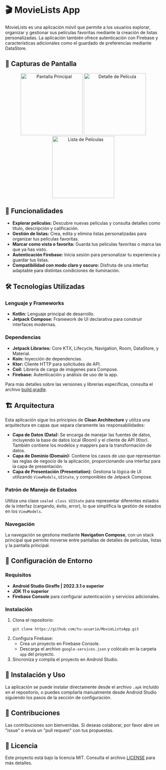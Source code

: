 <h1>🎬 MovieLists App</h1>

<p>MovieLists es una aplicación móvil que permite a los usuarios explorar, organizar y gestionar sus películas favoritas mediante la creación de listas personalizadas. La aplicación también ofrece autenticación con Firebase y características adicionales como el guardado de preferencias mediante DataStore.</p>

<h2>📱 Capturas de Pantalla</h2>

<!-- Agrega aquí las URLs de las imágenes -->
<p align="center">
  <img src="URL_DE_LA_IMAGEN_1" alt="Pantalla Principal" width="200"/>
  <img src="URL_DE_LA_IMAGEN_2" alt="Detalle de Película" width="200"/>
  <img src="URL_DE_LA_IMAGEN_3" alt="Lista de Películas" width="200"/>
</p>

<h2>🧩 Funcionalidades</h2>
<ul>
  <li><strong>Explorar películas:</strong> Descubre nuevas películas y consulta detalles como título, descripción y calificación.</li>
  <li><strong>Gestión de listas:</strong> Crea, edita y elimina listas personalizadas para organizar tus películas favoritas.</li>
  <li><strong>Marcar como vista o favorita:</strong> Guarda tus películas favoritas o marca las que ya has visto.</li>
  <li><strong>Autenticación Firebase:</strong> Inicia sesión para personalizar tu experiencia y guardar tus listas.</li>
  <li><strong>Compatibilidad con modo claro y oscuro:</strong> Disfruta de una interfaz adaptable para distintas condiciones de iluminación.</li>
</ul>

<h2>🛠️ Tecnologías Utilizadas</h2>
<h3>Lenguaje y Frameworks</h3>
<ul>
  <li><strong>Kotlin:</strong> Lenguaje principal de desarrollo.</li>
  <li><strong>Jetpack Compose:</strong> Framework de UI declarativa para construir interfaces modernas.</li>
</ul>

<h3>Dependencias</h3>
<ul>
  <li><strong>Jetpack Libraries:</strong> Core KTX, Lifecycle, Navigation, Room, DataStore, y Material.</li>
  <li><strong>Koin:</strong> Inyección de dependencias.</li>
  <li><strong>Ktor:</strong> Cliente HTTP para solicitudes de API.</li>
  <li><strong>Coil:</strong> Librería de carga de imágenes para Compose.</li>
  <li><strong>Firebase:</strong> Autenticación y análisis de uso de la app.</li>
</ul>

<p>Para más detalles sobre las versiones y librerías específicas, consulta el archivo <a href="./build.gradle">build.gradle</a>.</p>

<h2>🏗️ Arquitectura</h2>
<p>Esta aplicación sigue los principios de <strong>Clean Architecture</strong> y utiliza una arquitectura en capas que separa claramente las responsabilidades:</p>

<ul>
  <li><strong>Capa de Datos (Data):</strong> Se encarga de manejar las fuentes de datos, incluyendo la base de datos local (Room) y el cliente de API (Ktor). También contiene los modelos y mappers para la transformación de datos.</li>
  <li><strong>Capa de Dominio (Domain):</strong> Contiene los casos de uso que representan las reglas de negocio de la aplicación, proporcionando una interfaz para la capa de presentación.</li>
  <li><strong>Capa de Presentación (Presentation):</strong> Gestiona la lógica de UI utilizando <code>ViewModels</code>, <code>UIState</code>, y componibles de Jetpack Compose.</li>
</ul>

<h3>Patrón de Manejo de Estados</h3>
<p>Utiliza una clase <code>sealed class UIState</code> para representar diferentes estados de la interfaz (cargando, éxito, error), lo que simplifica la gestión de estados en los <code>ViewModels</code>.</p>

<h3>Navegación</h3>
<p>La navegación se gestiona mediante <strong>Navigation Compose</strong>, con un stack principal que permite moverse entre pantallas de detalles de películas, listas y la pantalla principal.</p>

<h2>🔧 Configuración de Entorno</h2>

<h3>Requisitos</h3>
<ul>
  <li><strong>Android Studio Giraffe | 2022.3.1 o superior</strong></li>
  <li><strong>JDK 11 o superior</strong></li>
  <li><strong>Firebase Console</strong> para configurar autenticación y servicios adicionales.</li>
</ul>

<h3>Instalación</h3>
<ol>
  <li>Clona el repositorio:
    <pre><code>git clone https://github.com/tu-usuario/MovieListsApp.git</code></pre>
  </li>
  <li>Configura Firebase:
    <ul>
      <li>Crea un proyecto en Firebase Console.</li>
      <li>Descarga el archivo <code>google-services.json</code> y colócalo en la carpeta <code>app</code> del proyecto.</li>
    </ul>
  </li>
  <li>Sincroniza y compila el proyecto en Android Studio.</li>
</ol>

<h2>🚀 Instalación y Uso</h2>
<p>La aplicación se puede instalar directamente desde el archivo <code>.apk</code> incluido en el repositorio, o puedes compilarla manualmente desde Android Studio siguiendo los pasos de la sección de configuración.</p>

<h2>🤝 Contribuciones</h2>
<p>Las contribuciones son bienvenidas. Si deseas colaborar, por favor abre un "issue" o envía un "pull request" con tus propuestas.</p>

<h2>📄 Licencia</h2>
<p>Este proyecto está bajo la licencia MIT. Consulta el archivo <a href="./LICENSE">LICENSE</a> para más detalles.</p>
